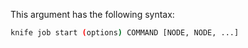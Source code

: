 This argument has the following syntax:

```bash
knife job start (options) COMMAND [NODE, NODE, ...]
```
